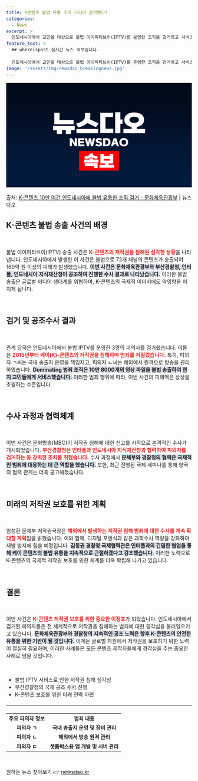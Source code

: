 ```yaml
---
title: K콘텐츠 불법 유통 조직 드디어 검거됐다!
categories:
  - News
excerpt: >
  인도네시아에서 교민을 대상으로 불법 아이피티브이(IPTV)를 운영한 조직을 검거하고 서비스를 중단시켰다. 이…
feature_text: >
  ## whereispost 실시간 뉴스 속보입니다.

  인도네시아에서 교민을 대상으로 불법 아이피티브이(IPTV)를 운영한 조직을 검거하고 서비스를 중단시켰다. 이…
image: '/assets/img/newsdao_breakingnews.jpg'
---
```


![뉴스다오 속보](/assets/img/newsdao_breakingnews.jpg)

<p>출처: <a href="https://newsdao.kr/2722" rel="dofollow">K-콘텐츠 10만 여건 인도네시아에 불법 유통한 조직 검거 - 문화체육관광부</a> | 뉴스다오</p>

<h2 data-ke-size="size26">K-콘텐츠 불법 송출 사건의 배경</h2>

<p data-ke-size="size16">&nbsp;</p>

불법 아이피티브이(IPTV) 송출 사건은 <b><span style="color: #ee2323;">K-콘텐츠의 저작권을 침해된 심각한 상황</span></b>을 나타냅니다. 인도네시아에서 발생한 이 사건은 불법으로 72개 채널의 콘텐츠가 송출되어 160억 원 이상의 피해가 발생했습니다. <b><span style="background-color: #21538527;">이번 사건은 문화체육관광부와 부산경찰청, 인터폴, 인도네시아 지식재산청이 공조하여 진행한 수사 결과로 나타났습니다.</span></b> 이러한 불법 송출은 글로벌 미디어 생태계를 위협하며, K-콘텐츠의 국제적 이미지에도 악영향을 미치게 됩니다. 

<p data-ke-size="size16">&nbsp;</p>

<h2 data-ke-size="size26">검거 및 공조수사 결과</h2>

<p data-ke-size="size16">&nbsp;</p>

관계 당국은 인도네시아에서 불법 IPTV를 운영한 3명의 피의자를 검거했습니다. 이들은 <b><span style="color: #ee2323;">2015년부터 케이(K)-콘텐츠의 저작권을 침해하며 범죄를 저질렀습니다.</span></b> 특히, 피의자 ㄱ씨는 국내 송출지 운영을 책임지고, 피의자 ㄴ씨는 해외에서 원격으로 방송을 관리하였습니다. <b><span style="background-color: #21538527;">Dominating 범죄 조직은 10만 8000개의 영상 파일을 불법 송출하여 현지 교민들에게 서비스했습니다.</span></b> 이러한 범죄 행위에 따라, 이번 사건의 피해액은 상상을 초월하는 수준입니다.

<p data-ke-size="size16">&nbsp;</p>

<h2 data-ke-size="size26">수사 과정과 협력체계</h2>

<p data-ke-size="size16">&nbsp;</p>

이번 사건은 문화방송(MBC)이 저작권 침해에 대한 신고를 시작으로 본격적인 수사가 개시되었습니다. <b><span style="color: #ee2323;">부산경찰청은 인터폴과 인도네시아 지식재산청과 협력하여 피의자를 검거하는 등 강력한 조치를 취했습니다.</span></b> 수사 과정에서 <b><span style="background-color: #21538527;">문체부와 경찰청의 협력은 국제적인 범죄에 대응하는 데 큰 역할을 했습니다.</span></b> 또한, 최근 진행된 국제 세미나를 통해 양국의 협력 관계는 더욱 공고해졌습니다.

<p data-ke-size="size16">&nbsp;</p>

<h2 data-ke-size="size26">미래의 저작권 보호를 위한 계획</h2>

<p data-ke-size="size16">&nbsp;</p>

임성환 문체부 저작권국장은 <b><span style="color: #ee2323;">해외에서 발생하는 저작권 침해 범죄에 대한 수사를 계속 확대할 계획</span></b>임을 밝혔습니다. 이와 함께, 디지털 포렌식과 같은 과학수사 역량을 강화하여 재발 방지에 힘쓸 예정입니다. <b><span style="background-color: #21538527;">김동권 경찰청 국제협력관은 인터폴과의 긴밀한 협업을 통해 케이 콘텐츠의 불법 유통을 지속적으로 근절하겠다고 강조했습니다.</span></b> 이러한 노력으로 K-콘텐츠의 국제적 저작권 보호를 위한 체계를 더욱 확립해 나가고 있습니다.

<p data-ke-size="size16">&nbsp;</p>

<h2 data-ke-size="size26">결론</h2>

<p data-ke-size="size16">&nbsp;</p>

이번 사건은 <b><span style="color: #ee2323;">K-콘텐츠 저작권 보호를 위한 중요한 이정표</span></b>가 되었습니다. 인도네시아에서 검거된 피의자들은 전 세계적으로 저작권을 침해하는 범죄에 대한 경각심을 불러일으키고 있습니다. <b><span style="background-color: #21538527;">문화체육관광부와 경찰청의 지속적인 공조 노력은 향후 K-콘텐츠의 안전한 유통을 위한 기반이 될 것입니다.</span></b> 이제는 글로벌 차원에서 저작권을 보호하기 위한 노력이 절실히 필요하며, 이러한 사례들은 모든 콘텐츠 제작자들에게 경각심을 주는 중요한 사례로 남을 것입니다.

<p data-ke-size="size16">&nbsp;</p>

<ul>
  <li>불법 IPTV 서비스로 인한 저작권 침해 심각성</li>
  <li>부산경찰청의 국제 공조 수사 진행</li>
  <li>K-콘텐츠 보호를 위한 미래 전략 마련</li>
</ul>

<hr style="border-top: 1px solid #ccc; margin: 20px 0;">

<table style="width: 100%;">
  <tr>
    <td style="text-align: center; height: 17px;"><b>주요 피의자 정보</b></td>
    <td style="text-align: center; height: 17px;"><b>범죄 내용</b></td>
  </tr>
  <tr>
    <td style="text-align: center; height: 17px;"><b>피의자 ㄱ</b></td>
    <td style="text-align: center; height: 17px;"><b>국내 송출지 운영 및 장비 관리</b></td>
  </tr>
  <tr>
    <td style="text-align: center; height: 17px;"><b>피의자 ㄴ</b></td>
    <td style="text-align: center; height: 17px;"><b>해외에서 방송 원격 관리</b></td>
  </tr>
  <tr>
    <td style="text-align: center; height: 17px;"><b>피의자 ㄷ</b></td>
    <td style="text-align: center; height: 17px;"><b>셋톱박스용 앱 개발 및 서버 관리</b></td>
  </tr>
</table>

<p data-ke-size="size16">&nbsp;</p> 

원하는 뉴스 찾아보기 👉 <a href="https://newsdao.kr" rel="dofollow">newsdao.kr</a>


